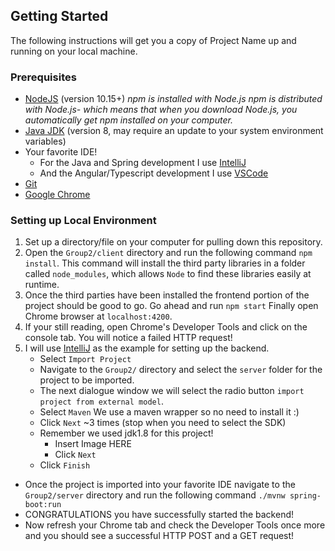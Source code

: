 ## Getting Started
The following instructions will get you a copy of Project Name up and running on your local machine.
### Prerequisites
* [NodeJS](https://nodejs.org/en/) (version 10.15+) _npm is installed with Node.js
npm is distributed with Node.js- which means that when you download Node.js, you automatically get npm installed on your computer._
* [Java JDK](https://www.oracle.com/technetwork/java/javase/downloads/jdk8-downloads-2133151.html) (version 8, may require an update to your system environment variables)
* Your favorite IDE!
    * For the Java and Spring development I use [IntelliJ](https://www.jetbrains.com/idea/download/#section=windows)
    * And the Angular/Typescript development I use [VSCode](https://code.visualstudio.com/download)
* [Git](https://git-scm.com/downloads)
* [Google Chrome](https://www.google.com/chrome/)
### Setting up Local Environment
1. Set up a directory/file on your computer for pulling down this repository.
2. Open the `Group2/client` directory and run the following command ```npm install```. This command will install the third party libraries in a folder called `node_modules`, which allows `Node` to find these libraries easily at runtime.
3. Once the third parties have been installed the frontend portion of the project should be good to go. Go ahead and run ```npm start``` Finally open Chrome browser at `localhost:4200`.
4. If your still reading, open Chrome's Developer Tools and click on the console tab. You will notice a failed HTTP request!
5. I will use [IntelliJ](https://www.jetbrains.com/idea/download/#section=windows) as the example for setting up the backend. 
    * Select `Import Project`
    * Navigate to the `Group2/` directory and select the `server` folder for the project to be imported.
    * The next dialogue window we will select the radio button `import project from external model`.
    * Select `Maven` We use a maven wrapper so no need to install it :)
    * Click `Next` ~3 times (stop when you need to select the SDK)
    * Remember we used jdk1.8 for this project!
        * Insert Image  HERE
        * Click `Next`
    * Click `Finish`
* Once the project is imported into your favorite IDE navigate to the `Group2/server` directory and run the following command ```./mvnw spring-boot:run```
* CONGRATULATIONS you have successfully started the backend!
* Now refresh your Chrome tab and check the Developer Tools once more and you should see a successful HTTP POST and a GET request!
